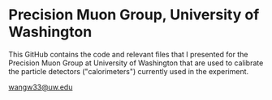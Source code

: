 # Precision Muon Group, University of Washington

This GitHub contains the code and relevant files that I presented for the Precision Muon Group at University of Washington that are used to calibrate the particle detectors ("calorimeters") currently used in the experiment.

wangw33@uw.edu
